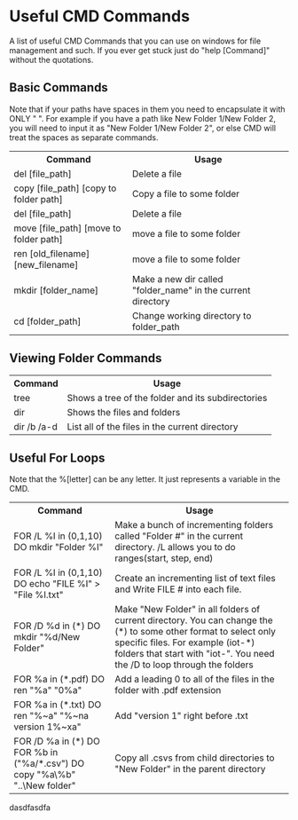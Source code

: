 # Useful CMD Commands

A list of useful CMD Commands that you can use on windows for file management and such. If you ever get stuck just do "help [Command]" without the quotations. 


## Basic Commands
Note that if your paths have spaces in them you need to encapsulate it with ONLY " ". For example if you have a path like New Folder 1/New Folder 2, you will need to input it as "New Folder 1/New Folder 2", or else CMD will treat the spaces as separate commands.
  <table>
    <tr>
      <th>Command</th>
      <th>Usage</th>
    </tr>
    <tr>
      <td>del [file_path]</td>
      <td>Delete a file</td>
    </tr>
    <tr>
      <td>copy [file_path] [copy to folder path]</td>
      <td>Copy a file to some folder</td>
    </tr>
    <tr>
      <td>del [file_path]</td>
      <td>Delete a file</td>
    </tr>
    <tr>
      <td>move [file_path] [move to folder path]</td>
      <td>move a file to some folder</td>
    </tr>
    <tr>
      <td>ren [old_filename] [new_filename]</td>
      <td>move a file to some folder</td>
    </tr>   
    <tr>
      <td>mkdir [folder_name]</td>
      <td>Make a new dir called "folder_name" in the current directory</td>
    </tr>   
    <tr>
      <td>cd [folder_path]</td>
      <td>Change working directory to folder_path</td>
    </tr>
  </table>

## Viewing Folder Commands
  <table>
    <tr>
      <th>Command</th>
      <th>Usage</th>
    </tr>
    <tr>
      <td>tree</td>
      <td>Shows a tree of the folder and its subdirectories</td>
    </tr>
    <tr>
      <td>dir</td>
      <td>Shows the files and folders</td>
    </tr>
    <tr>
      <td>dir /b /a-d</td>
      <td>List all of the files in the current directory</td>
    </tr>
  </table>


## Useful For Loops
Note that the %[letter] can be any letter. It just represents a variable in the CMD.
  <table>
    <tr>
      <th>Command</th>
      <th>Usage</th>
    </tr>
    <tr>
      <td>FOR /L %I in (0,1,10) DO mkdir "Folder %I"</td>
      <td>Make a bunch of incrementing folders called "Folder #" in the current directory. /L allows you to do ranges(start, step, end)</td>
    </tr>
    <tr>
      <td>FOR /L %I in (0,1,10) DO echo "FILE %I" > "File %I.txt"</td>
      <td>Create an incrementing list of text files and Write FILE # into each file.</td>
    </tr>
    <tr>
      <td>FOR /D %d in (*) DO mkdir "%d/New Folder"</td>
      <td>Make "New Folder" in all folders of current directory. You can change the (*) to some other format to select only specific files. For example (iot-*) folders that start with "iot-". You need the /D to loop through the folders</td>
    </tr>
    <tr>
      <td>FOR %a in (*.pdf) DO ren "%a" "0%a"</td>
      <td>Add a leading 0 to all of the files in the folder with .pdf extension</td>
    </tr>
    <tr>
      <td>FOR %a in (*.txt) DO ren "%~a" "%~na version 1%~xa"</td>
      <td>Add "version 1" right before .txt</td>
    </tr>
    <tr>
      <td>FOR /D %a in (*) DO FOR %b in ("%a/*.csv") DO copy "%a\%b" "..\New folder"</td>
      <td>Copy all .csvs from child directories to "New Folder" in the parent directory</td>
    </tr>
  </table>
dasdfasdfa

